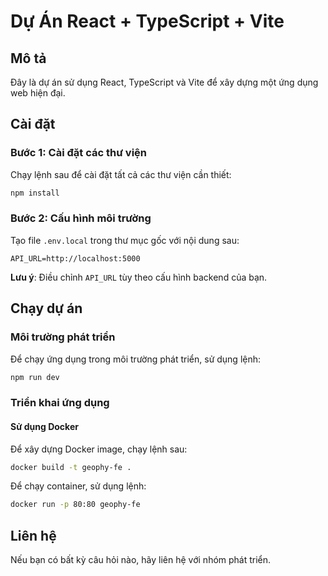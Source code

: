 # Dự Án React + TypeScript + Vite

## Mô tả
Đây là dự án sử dụng React, TypeScript và Vite để xây dựng một ứng dụng web hiện đại.

## Cài đặt

### Bước 1: Cài đặt các thư viện
Chạy lệnh sau để cài đặt tất cả các thư viện cần thiết:

```bash
npm install
```

### Bước 2: Cấu hình môi trường
Tạo file `.env.local` trong thư mục gốc với nội dung sau:

```env
API_URL=http://localhost:5000
```

**Lưu ý**: Điều chỉnh `API_URL` tùy theo cấu hình backend của bạn.

## Chạy dự án

### Môi trường phát triển
Để chạy ứng dụng trong môi trường phát triển, sử dụng lệnh:

```bash
npm run dev
```

### Triển khai ứng dụng

#### Sử dụng Docker
Để xây dựng Docker image, chạy lệnh sau:

```bash
docker build -t geophy-fe .
```

Để chạy container, sử dụng lệnh:

```bash
docker run -p 80:80 geophy-fe
```

## Liên hệ
Nếu bạn có bất kỳ câu hỏi nào, hãy liên hệ với nhóm phát triển.
